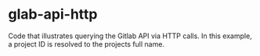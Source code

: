 # glab-api-http

Code that illustrates querying the Gitlab API via HTTP calls. In this example, a project ID is resolved to the projects full name.
